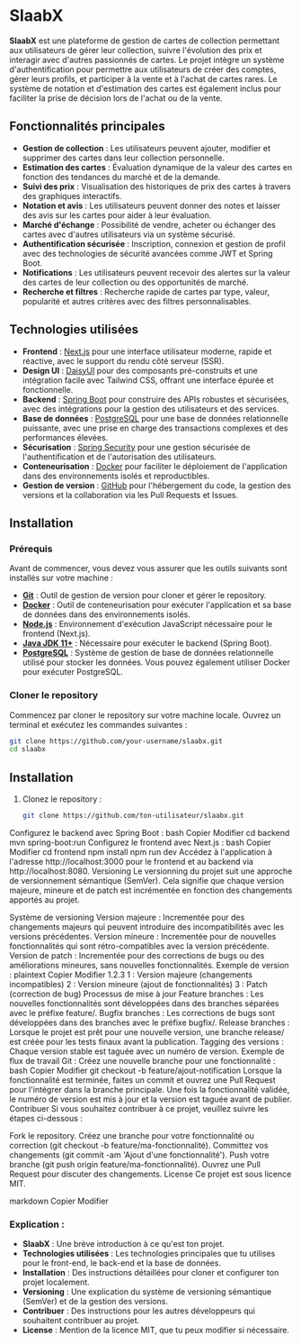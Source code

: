 # SlaabX

**SlaabX** est une plateforme de gestion de cartes de collection permettant aux utilisateurs de gérer leur collection, suivre l'évolution des prix et interagir avec d'autres passionnés de cartes. Le projet intègre un système d'authentification pour permettre aux utilisateurs de créer des comptes, gérer leurs profils, et participer à la vente et à l'achat de cartes rares. Le système de notation et d'estimation des cartes est également inclus pour faciliter la prise de décision lors de l'achat ou de la vente.

## Fonctionnalités principales

- **Gestion de collection** : Les utilisateurs peuvent ajouter, modifier et supprimer des cartes dans leur collection personnelle.
- **Estimation des cartes** : Évaluation dynamique de la valeur des cartes en fonction des tendances du marché et de la demande.
- **Suivi des prix** : Visualisation des historiques de prix des cartes à travers des graphiques interactifs.
- **Notation et avis** : Les utilisateurs peuvent donner des notes et laisser des avis sur les cartes pour aider à leur évaluation.
- **Marché d'échange** : Possibilité de vendre, acheter ou échanger des cartes avec d'autres utilisateurs via un système sécurisé.
- **Authentification sécurisée** : Inscription, connexion et gestion de profil avec des technologies de sécurité avancées comme JWT et Spring Boot.
- **Notifications** : Les utilisateurs peuvent recevoir des alertes sur la valeur des cartes de leur collection ou des opportunités de marché.
- **Recherche et filtres** : Recherche rapide de cartes par type, valeur, popularité et autres critères avec des filtres personnalisables.

## Technologies utilisées

- **Frontend** : [Next.js](https://nextjs.org/) pour une interface utilisateur moderne, rapide et réactive, avec le support du rendu côté serveur (SSR).
- **Design UI** : [DaisyUI](https://daisyui.com/) pour des composants pré-construits et une intégration facile avec Tailwind CSS, offrant une interface épurée et fonctionnelle.
- **Backend** : [Spring Boot](https://spring.io/projects/spring-boot) pour construire des APIs robustes et sécurisées, avec des intégrations pour la gestion des utilisateurs et des services.
- **Base de données** : [PostgreSQL](https://www.postgresql.org/) pour une base de données relationnelle puissante, avec une prise en charge des transactions complexes et des performances élevées.
- **Sécurisation** : [Spring Security](https://spring.io/projects/spring-security) pour une gestion sécurisée de l'authentification et de l'autorisation des utilisateurs.
- **Conteneurisation** : [Docker](https://www.docker.com/) pour faciliter le déploiement de l'application dans des environnements isolés et reproductibles.
- **Gestion de version** : [GitHub](https://github.com/) pour l'hébergement du code, la gestion des versions et la collaboration via les Pull Requests et Issues.

## Installation

### Prérequis

Avant de commencer, vous devez vous assurer que les outils suivants sont installés sur votre machine :

- **[Git](https://git-scm.com/)** : Outil de gestion de version pour cloner et gérer le repository.
- **[Docker](https://www.docker.com/get-started)** : Outil de conteneurisation pour exécuter l'application et sa base de données dans des environnements isolés.
- **[Node.js](https://nodejs.org/)** : Environnement d'exécution JavaScript nécessaire pour le frontend (Next.js).
- **[Java JDK 11+](https://adoptopenjdk.net/)** : Nécessaire pour exécuter le backend (Spring Boot).
- **[PostgreSQL](https://www.postgresql.org/)** : Système de gestion de base de données relationnelle utilisé pour stocker les données. Vous pouvez également utiliser Docker pour exécuter PostgreSQL.

### Cloner le repository

Commencez par cloner le repository sur votre machine locale. Ouvrez un terminal et exécutez les commandes suivantes :

```bash
git clone https://github.com/your-username/slaabx.git
cd slaabx
```


## Installation

1. Clonez le repository :
   ```bash
   git clone https://github.com/ton-utilisateur/slaabx.git
Configurez le backend avec Spring Boot :
bash
Copier
Modifier
cd backend
mvn spring-boot:run
Configurez le frontend avec Next.js :
bash
Copier
Modifier
cd frontend
npm install
npm run dev
Accédez à l'application à l'adresse http://localhost:3000 pour le frontend et au backend via http://localhost:8080.
Versioning
Le versionning du projet suit une approche de versionnement sémantique (SemVer). Cela signifie que chaque version majeure, mineure et de patch est incrémentée en fonction des changements apportés au projet.

Système de versioning
Version majeure : Incrementée pour des changements majeurs qui peuvent introduire des incompatibilités avec les versions précédentes.
Version mineure : Incrementée pour de nouvelles fonctionnalités qui sont rétro-compatibles avec la version précédente.
Version de patch : Incrementée pour des corrections de bugs ou des améliorations mineures, sans nouvelles fonctionnalités.
Exemple de version :
plaintext
Copier
Modifier
1.2.3
1 : Version majeure (changements incompatibles)
2 : Version mineure (ajout de fonctionnalités)
3 : Patch (correction de bug)
Processus de mise à jour
Feature branches : Les nouvelles fonctionnalités sont développées dans des branches séparées avec le préfixe feature/.
Bugfix branches : Les corrections de bugs sont développées dans des branches avec le préfixe bugfix/.
Release branches : Lorsque le projet est prêt pour une nouvelle version, une branche release/ est créée pour les tests finaux avant la publication.
Tagging des versions : Chaque version stable est taguée avec un numéro de version.
Exemple de flux de travail Git :
Créez une nouvelle branche pour une fonctionnalité :
bash
Copier
Modifier
git checkout -b feature/ajout-notification
Lorsque la fonctionnalité est terminée, faites un commit et ouvrez une Pull Request pour l'intégrer dans la branche principale.
Une fois la fonctionnalité validée, le numéro de version est mis à jour et la version est taguée avant de publier.
Contribuer
Si vous souhaitez contribuer à ce projet, veuillez suivre les étapes ci-dessous :

Fork le repository.
Créez une branche pour votre fonctionnalité ou correction (git checkout -b feature/ma-fonctionnalité).
Committez vos changements (git commit -am 'Ajout d\'une fonctionnalité').
Push votre branche (git push origin feature/ma-fonctionnalité).
Ouvrez une Pull Request pour discuter des changements.
License
Ce projet est sous licence MIT.

markdown
Copier
Modifier

### Explication :
- **SlaabX** : Une brève introduction à ce qu'est ton projet.
- **Technologies utilisées** : Les technologies principales que tu utilises pour le front-end, le back-end et la base de données.
- **Installation** : Des instructions détaillées pour cloner et configurer ton projet localement.
- **Versioning** : Une explication du système de versioning sémantique (SemVer) et de la gestion des versions.
- **Contribuer** : Des instructions pour les autres développeurs qui souhaitent contribuer au projet.
- **License** : Mention de la licence MIT, que tu peux modifier si nécessaire.


